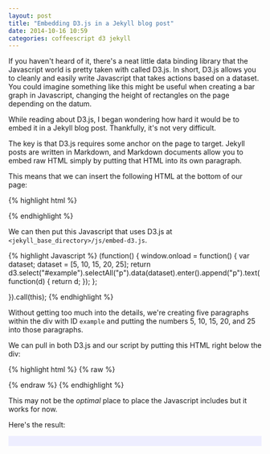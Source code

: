 ```yaml
---
layout: post
title: "Embedding D3.js in a Jekyll blog post"
date: 2014-10-16 10:59
categories: coffeescript d3 jekyll
---
```

If you haven't heard of it, there's a neat little data binding library that the Javascript world is pretty taken with called D3.js. In short, D3.js allows you to cleanly and easily write Javascript that takes actions based on a dataset. You could imagine something like this might be useful when creating a bar graph in Javascript, changing the height of rectangles on the page depending on the datum.

While reading about D3.js, I began wondering how hard it would be to embed it in a Jekyll blog post. Thankfully, it's not very difficult.

The key is that D3.js requires some anchor on the page to target. Jekyll posts are written in Markdown, and Markdown documents allow you to embed raw HTML simply by putting that HTML into its own paragraph.

This means that we can insert the following HTML at the bottom of our page:

{% highlight html %}
<div id="example"></div>
{% endhighlight %}

We can then put this Javascript that uses D3.js at `<jekyll_base_directory>/js/embed-d3.js`. 

{% highlight Javascript %}
(function() {
  window.onload = function() {
    var dataset;
    dataset = [5, 10, 15, 20, 25];
    return d3.select("#example").selectAll("p").data(dataset).enter().append("p").text(function(d) {
      return d;
    });
  };

}).call(this);
{% endhighlight %}

Without getting too much into the details, we're creating five paragraphs within the div with ID `example` and putting the numbers 5, 10, 15, 20, and 25 into those paragraphs.

We can pull in both D3.js and our script by putting this HTML right below the div:

{% highlight html %}
{% raw %}
<script src="https://cdnjs.cloudflare.com/ajax/libs/d3/3.4.12/d3.js"></script>
<script src="{{site.basurl}}/js/embed-d3.js"></script>
{% endraw %}
{% endhighlight %}

This may not be the *optimal* place to place the Javascript includes but it works for now.

Here's the result:

<div id="example" style="background: #eef; font-family: monospace; padding: 10px; margin: 10px 0px;"></div>
<script src="https://cdnjs.cloudflare.com/ajax/libs/d3/3.4.12/d3.js"></script>
<script src="{{site.baseurl}}/js/embed-d3.js"></script>
